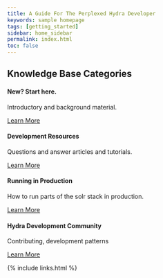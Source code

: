 ```yaml
---
title: A Guide For The Perplexed Hydra Developer
keywords: sample homepage
tags: [getting_started]
sidebar: home_sidebar
permalink: index.html
toc: false
---
```

<div class="row">
         <div class="col-lg-12">
             <h2 class="page-header">Knowledge Base Categories</h2>
         </div>
         <div class="col-md-3 col-sm-6">
             <div class="panel panel-default text-center">
                 <div class="panel-heading">
                     <span class="fa-stack fa-5x">
                           <i class="fa fa-circle fa-stack-2x text-primary"></i>
                           <i class="fa fa-lightbulb-o fa-stack-1x fa-inverse"></i>
                     </span>
                 </div>
                 <div class="panel-body">
                     <h4>New? Start here.</h4>
                     <p>Introductory and background material.</p>
                     <a href="tag_getting_started.html" class="btn btn-primary">Learn More</a>
                 </div>
             </div>
         </div>
         <div class="col-md-3 col-sm-6">
             <div class="panel panel-default text-center">
                 <div class="panel-heading">
                     <span class="fa-stack fa-5x">
                           <i class="fa fa-circle fa-stack-2x text-primary"></i>
                           <i class="fa fa-thumbs-o-up fa-stack-1x fa-inverse"></i>
                     </span>
                 </div>
                 <div class="panel-body">
                     <h4>Development Resources</h4>
                     <p>Questions and answer articles and tutorials.</p>
                     <a href="tag_development_resources.html" class="btn btn-primary">Learn More</a>
                 </div>
             </div>
         </div>
         <div class="col-md-3 col-sm-6">
             <div class="panel panel-default text-center">
                 <div class="panel-heading">
                     <span class="fa-stack fa-5x">
                           <i class="fa fa-circle fa-stack-2x text-primary"></i>
                           <i class="fa fa-cogs fa-stack-1x fa-inverse"></i>
                     </span>
                 </div>
                 <div class="panel-body">
                     <h4>Running in Production</h4>
                     <p>How to run parts of the solr stack in production.</p>
                     <a href="tag_running_in_production.html" class="btn btn-primary">Learn More</a>
                 </div>
             </div>
         </div>
         <div class="col-md-3 col-sm-6">
             <div class="panel panel-default text-center">
                 <div class="panel-heading">
                     <span class="fa-stack fa-5x">
                           <i class="fa fa-circle fa-stack-2x text-primary"></i>
                           <i class="fa fa-code-fork fa-stack-1x fa-inverse"></i>
                     </span>
                 </div>
                 <div class="panel-body">
                     <h4>Hydra Development Community</h4>
                     <p>Contributing, development patterns</p>
                     <a href="tag_community.html" class="btn btn-primary">Learn More</a>
                 </div>
             </div>
         </div>
</div>






{% include links.html %}
